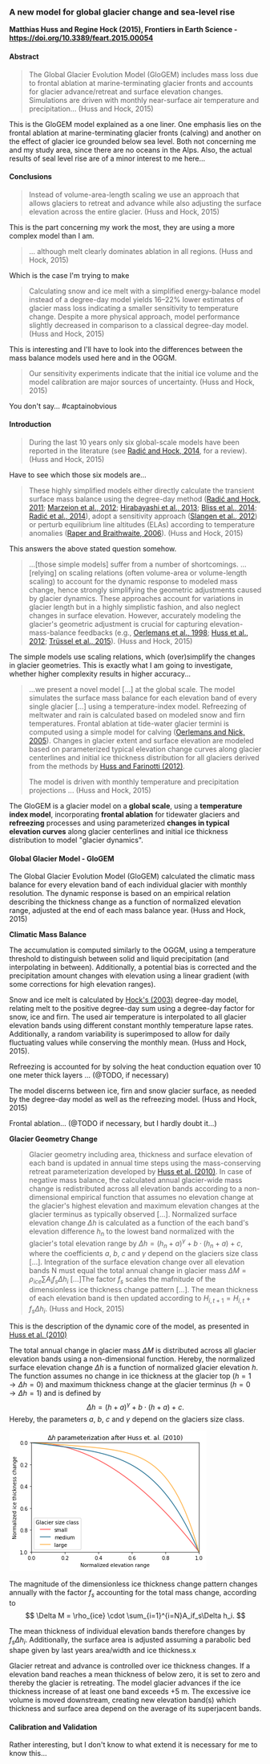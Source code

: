 ### A new model for global glacier change and sea-level rise

**Matthias Huss and Regine Hock (2015), Frontiers in Earth Science - https://doi.org/10.3389/feart.2015.00054**

#### Abstract

> The Global Glacier Evolution Model (GloGEM) includes mass loss due to frontal ablation at marine-terminating glacier fronts and accounts for glacier advance/retreat and surface elevation changes. Simulations are driven with monthly near-surface air temperature and precipitation... (Huss and Hock, 2015)

This is the GloGEM model explained as a one liner. One emphasis lies on the frontal ablation at marine-terminating glacier fronts (calving) and another on the effect of glacier ice grounded below sea level. Both not concerning me and my study area, since there are no oceans in the Alps. Also, the actual results of seal level rise are of a minor interest to me here...

#### Conclusions

> Instead of volume-area-length scaling we use an approach that allows glaciers to retreat and advance while also adjusting the surface elevation across the entire glacier. (Huss and Hock, 2015)

This is the part concerning my work the most, they are using a more complex model than I am.

> ... although melt clearly dominates ablation in all regions. (Huss and Hock, 2015)

Which is the case I'm trying to make

> Calculating snow and ice melt with a simplified energy-balance model instead of a degree-day model yields 16–22% lower estimates of glacier mass loss indicating a smaller sensitivity to temperature change. Despite a more physical approach, model performance slightly decreased in comparison to a classical degree-day model. (Huss and Hock, 2015)

This is interesting and I'll have to look into the differences between the mass balance models used here and in the OGGM.

>  Our sensitivity experiments indicate that the initial ice volume and the model calibration are major sources of uncertainty. (Huss and Hock, 2015)

You don't say... #captainobvious

#### Introduction

> During the last 10 years only six global-scale models have been reported in the literature (see [Radić and Hock, 2014](https://www.frontiersin.org/articles/10.3389/feart.2015.00054/full#B59), for a review). (Huss and Hock, 2015)

Have to see which those six models are...

> These highly simplified models either directly calculate the transient surface mass balance using the degree-day method ([Radić and Hock, 2011](https://www.frontiersin.org/articles/10.3389/feart.2015.00054/full#B58); [Marzeion et al., 2012](https://www.frontiersin.org/articles/10.3389/feart.2015.00054/full#B41); [Hirabayashi et al., 2013](https://www.frontiersin.org/articles/10.3389/feart.2015.00054/full#B24); [Bliss et al., 2014](https://www.frontiersin.org/articles/10.3389/feart.2015.00054/full#B7); [Radić et al., 2014](https://www.frontiersin.org/articles/10.3389/feart.2015.00054/full#B56)), adopt a sensitivity approach ([Slangen et al., 2012](https://www.frontiersin.org/articles/10.3389/feart.2015.00054/full#B62)) or perturb equilibrium line altitudes (ELAs) according to temperature anomalies ([Raper and Braithwaite, 2006](https://www.frontiersin.org/articles/10.3389/feart.2015.00054/full#B60)). (Huss and Hock, 2015)

This answers the above stated question somehow.

> ...[those simple models] suffer from a number of shortcomings. ...[relying] on scaling relations (often volume-area or volume-length scaling) to account for the dynamic response to modeled mass change, hence strongly simplifying the geometric adjustments caused by glacier dynamics. These approaches account for variations in glacier length but in a highly simplistic fashion, and also neglect changes in surface elevation. However, accurately modeling the glacier's geometric adjustment is crucial for capturing elevation-mass-balance feedbacks (e.g., [Oerlemans et al., 1998](https://www.frontiersin.org/articles/10.3389/feart.2015.00054/full#B49); [Huss et al., 2012](https://www.frontiersin.org/articles/10.3389/feart.2015.00054/full#B29); [Trüssel et al., 2015](https://www.frontiersin.org/articles/10.3389/feart.2015.00054/full#B65)). (Huss and Hock, 2015)

The simple models use scaling relations, which (over)simplify the changes in glacier geometries. This is exactly what I am going to investigate, whether higher complexity results in higher accuracy...

> ...we present a novel model [...] at the global scale. The model simulates the surface mass balance for each elevation band of every single glacier [...] using a temperature-index model. Refreezing of meltwater and rain is calculated based on modeled snow and firn temperatures. Frontal ablation at tide-water glacier termini is computed using a simple model for calving ([Oerlemans and Nick, 2005](https://www.frontiersin.org/articles/10.3389/feart.2015.00054/full#B50)). Changes in glacier extent and surface elevation are modeled based on parameterized typical elevation change curves along glacier centerlines and initial ice thickness distribution for all glaciers derived from the methods by [Huss and Farinotti (2012)](https://www.frontiersin.org/articles/10.3389/feart.2015.00054/full#B28).
>
> The model is driven with monthly temperature and precipitation projections ... (Huss and Hock, 2015)

The GloGEM is a glacier model on a **global scale**, using a **temperature index model**, incorporating **frontal ablation** for tidewater glaciers and **refreezing** processes and using parameterized **changes in typical elevation curves** along glacier centerlines and initial ice thickness distribution to model "glacier dynamics".

#### Global Glacier Model - GloGEM

The Global Glacier Evolution Model (GloGEM) calculated the climatic mass balance for every elevation band of each individual glacier with monthly resolution. The dynamic response is based on an empirical relation describing the thickness change as a function of normalized elevation range, adjusted at the end of each mass balance year. (Huss and Hock, 2015)

**Climatic Mass Balance**

The accumulation is computed similarly to the OGGM, using a temperature threshold to distinguish between solid and liquid precipitation (and interpolating in between). Additionally, a potential bias is corrected and the precipitation amount changes with elevation using a linear gradient (with some corrections for high elevation ranges).

Snow and ice melt is calculated by [Hock's (2003)](https://www.frontiersin.org/articles/10.3389/feart.2015.00054/full#B26) degree-day model, relating melt to the positive degree-day sum using a degree-day factor for snow, ice and firn. The used air temperature is interpolated to all glacier elevation bands using different constant monthly temperature lapse rates. Additionally, a random variability is superimposed to allow for daily fluctuating values while conserving the monthly mean. (Huss and Hock, 2015).

Refreezing is accounted for by solving the heat conduction equation over 10 one meter thick layers ... (@TODO, if necessary)

The model discerns between ice, firn and snow glacier surface, as needed by the degree-day model as well as the refreezing model. (Huss and Hock, 2015)

Frontal ablation... (@TODO if necessary, but I hardly doubt it...)

**Glacier Geometry Change**

> Glacier geometry including area, thickness and surface elevation of each band is updated in annual time steps using the mass-conserving retreat parameterization developed by [Huss et al. (2010)](https://www.frontiersin.org/articles/10.3389/feart.2015.00054/full#B30). In case of negative mass balance, the calculated annual glacier-wide mass change is redistributed across all elevation bands according to a non-dimensional empirical function that assumes no elevation change at the glacier's highest elevation and maximum elevation changes at the glacier terminus as typically observed [...]. Normalized surface elevation change $Δh$ is calculated as a function of the each band's elevation difference $h_n$ to the lowest band normalized with the glacier's total elevation range by $Δh=(h_n+a)^γ+b·(h_n+a)+c,$ where the coefficients $a$, $b$, $c$ and $γ$ depend on the glaciers size class [...]. Integration of the surface elevation change over all elevation bands N must equal the total annual change in glacier mass $\Delta M = \rho_{ice}\sum A_if_s\Delta h_i$ [...]The factor $f_s$ scales the mafnitude of the dimensionless ice thickness change pattern [...]. The mean thickness of each elevation band is then updated according to $H_{i, t+1} = H_{i,t} + f_s\Delta h_i$. (Huss and Hock, 2015)

This is the description of the dynamic core of the model, as presented in [Huss et al. (2010)](https://www.frontiersin.org/articles/10.3389/feart.2015.00054/full#B30)

The total annual change in glacier mass $\Delta M$ is distributed across  all glacier elevation bands using a non-dimensional function. Hereby, the normalized surface elevation change $\Delta h$ is a function of normalized glacier elevation $h$. The function assumes no change in ice thickness at the glacier top ($h=1 \rightarrow \Delta h = 0$) and maximum thickness change at the glacier terminus ($h=0 \rightarrow \Delta h= 1$) and is defined by
$$
\Delta h = (h+a)^\gamma + b\cdot(h+a) + c.
$$
Hereby, the parameters $a$, $b$, $c$ and $γ$ depend on the glaciers size class.

![](./plots/delta_h_function.png)

The magnitude of the dimensionless ice thickness change pattern changes annually with the factor $f_s$ accounting for the total mass change, according to
$$
\Delta M = \rho_{ice} \cdot \sum_{i=1}^{i=N}A_if_s\Delta h_i.
$$


The mean thickness of individual elevation bands therefore changes by $f_s\Delta h_i$. Additionally, the surface area is adjusted assuming a parabolic bed shape given by last years area/width and ice thickness.x

Glacier retreat and advance is controlled over ice thickness changes. If a elevation band reaches a mean thickness of below zero, it is set to zero and thereby the glacier is retreating. The model glacier advances if the ice thickness increase of at least one band exceeds +5 m. The excessive ice volume is moved downstream, creating new elevation band(s) which thickness and surface area depend on the average of its superjacent bands.

#### Calibration and Validation

Rather interesting, but I don't know to what extend it is necessary for me to know this...

